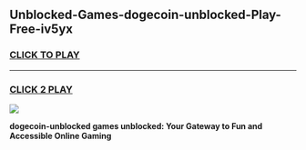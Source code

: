 
## Unblocked-Games-dogecoin-unblocked-Play-Free-iv5yx
<h3>
<a href="https://premium76.site?title=dogecoin-unblocked&ref=12A">CLICK TO PLAY</a></h3>
<hr>

<h3>
<a href="https://premium76.site?title=dogecoin-unblocked&ref=12A">CLICK 2 PLAY</a>
  
</h3>

<a href="https://premium76.site?title=dogecoin-unblocked&ref=12A"><img src="https://clearcache.store/games.png"></a>


**dogecoin-unblocked games unblocked: Your Gateway to Fun and Accessible Online Gaming**
